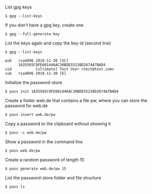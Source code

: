 List gpg keys

```
$ gpg --list-keys
```

If you don't have a gpg key, create one
```
$ gpg --full-generate-key
```

List the keys again and copy the key-id (second line)
```
$ gpg --list-keys
```
```
pub   rsa4096 2018-11-30 [SC]
      1A35565C9FE601446AC30BDE55238D2674A7BAD4
uid           [ultimate] Test User <test@test.com>
sub   rsa4096 2018-11-30 [E]
```

Initialize the password-store
```
$ pass init 1A35565C9FE601446AC30BDE55238D2674A7BAD4
```

Create a folder web.de that contains a file pw, where you can store the password for web.de
```
$ pass insert web.de/pw
```
Copy a password to the clipboard without showing it

```
$ pass -c web.de/pw
```

Show a password in the command line
```
$ pass web.de/pw
```

Create a random password of length 15
```
$ pass generate web.de/pw 15
```

List the password-store folder and file structure

```
$ pass ls
```
